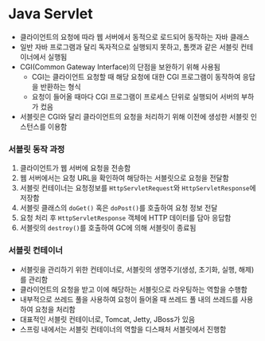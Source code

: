 # Java Servlet

* 클라이언트의 요청에 따라 웹 서버에서 동적으로 로드되어 동작하는 자바 클래스
* 일반 자바 프로그램과 달리 독자적으로 실행되지 못하고, 톰캣과 같은 서블릿 컨테이너에서 실행됨
* CGI(Common Gateway Interface)의 단점을 보완하기 위해 사용됨
	* CGI는 클라이언트 요청할 때 해당 요청에 대한 CGI 프로그램이 동작하여 응답을 반환하는 형식
	* 요청이 들어올 때마다 CGI 프로그램이 프로세스 단위로 실행되어 서버의 부하가 컸음
* 서블릿은 CGI와 달리 클라이언트의 요청을 처리하기 위해 이전에 생성한 서블릿 인스턴스를 이용함

### 서블릿 동작 과정
1. 클라이언트가 웹 서버에 요청을 전송함
2. 웹 서버에서는 요청 URL을 확인하여 해당하는 서블릿으로 요청을 전달함
3. 서블릿 컨테이너는 요청정보를 `HttpServletRequest`와 `HttpServletResponse`에 저장함
4. 서블릿 클래스의 `doGet()` 혹은 `doPost()`를 호출하여 요청 정보 전달
6. 요청 처리 후 `HttpServletResponse` 객체에 HTTP 데이터를 담아 응답함
7. 서블릿의 `destroy()`를 호출하여 GC에 의해 서블릿이 종료됨

### 서블릿 컨테이너
* 서블릿을 관리하기 위한 컨테이너로, 서블릿의 생명주기(생성, 초기화, 실행, 해제)를 관리함
* 클라이언트의 요청을 받고 이에 해당하는 서블릿으로 라우팅하는 역할을 수행함
* 내부적으로 쓰레드 풀을 사용하여 요청이 들어올 때 쓰레드 풀 내의 쓰레드를 사용하여 요청을 처리함
* 대표적인 서블릿 컨테이너로, Tomcat, Jetty, JBoss가 있음
* 스프링 내에서는 서블릿 컨테이너의 역할을 디스패처 서블릿에서 진행함